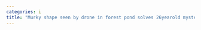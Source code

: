 ```yaml
---
categories: i
title: "Murky shape seen by drone in forest pond solves 26yearold mystery Texas cops say"
---
```

